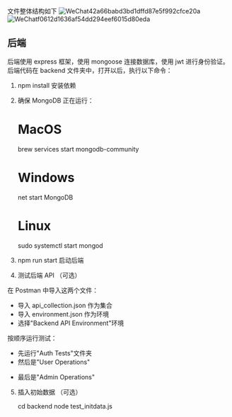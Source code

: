 文件整体结构如下
![WeChat42a66babd3bd1dffd87e5f992cfce20a](https://github.com/user-attachments/assets/c19fb619-d9c5-48f8-b1f6-7c837be85f48)
![WeChatf0612d1636af54dd294eef6015d80eda](https://github.com/user-attachments/assets/3ce408ae-d533-40f6-afbd-c95fbc880a2e)

## 后端

后端使用 express 框架，使用 mongoose 连接数据库，使用 jwt 进行身份验证。
后端代码在 backend 文件夹中，打开以后，执行以下命令：

1. npm install 安装依赖

2. 确保 MongoDB 正在运行：

   # MacOS

   brew services start mongodb-community

   # Windows

   net start MongoDB

   # Linux

   sudo systemctl start mongod

3. npm run start 启动后端

<!-- 后端启动以后，会监听3000端口，可以通过打开浏览器  http://localhost:3000 访问后端，你将看到一个欢迎页面 -->

4. 测试后端 API （可选）

在 Postman 中导入这两个文件：

- 导入 api_collection.json 作为集合
- 导入 environment.json 作为环境
- 选择"Backend API Environment"环境

按顺序运行测试：

- 先运行"Auth Tests"文件夹
- 然后是"User Operations"
<!-- 上传图片部分需手动选择文件 -->
- 最后是"Admin Operations"

5. 插入初始数据 （可选）

   cd backend
   node test_initdata.js
   <!--
      这个脚本会删除数据库中的所有数据，然后插入两个用户：
      - admin: adminpass (管理员账号)
      - user: userpass (普通用户账号)

      同时也会清空所有笔记(Note)和图片(Image)数据。

      你可以通过修改 test_initdata.js 文件来自定义初始数据。
    -->
